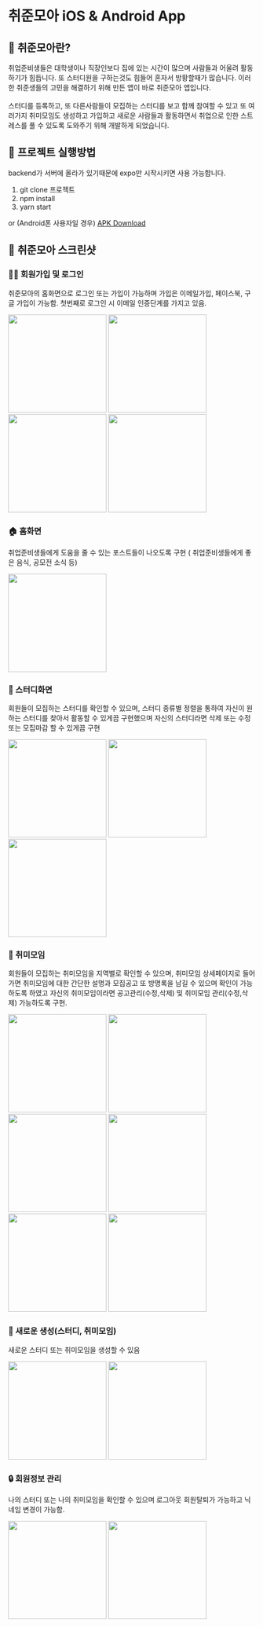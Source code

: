 # 취준모아 iOS & Android App

## 📖 취준모아란?
취업준비생들은 대학생이나 직장인보다 집에 있는 시간이 많으며 사람들과 어울려 활동하기가 힘듭니다. 또 스터디원을 구하는것도 힘들어 혼자서 방황할때가 많습니다. 이러한 취준생들의 고민을 해결하기 위해 만든 앱이 바로 취준모아 앱입니다. <br><br>
스터디를 등록하고, 또 다른사람들이 모집하는 스터디를 보고 함께 참여할 수 있고 또 여러가지 취미모임도 생성하고 가입하고 새로운 사람들과 활동하면서 취업으로 인한 스트레스를 풀 수 있도록 도와주기 위해 개발하게 되었습니다. <br>

## 🧐 프로젝트 실행방법
backend가 서버에 올라가 있기때문에 expo만 시작시키면 사용 가능합니다.
1. git clone 프로젝트
2. npm install
3. yarn start 

or (Android폰 사용자일 경우)
<a href="./jobseekerall_app-68ecabe255a94a8eafdb56b5ab3c18cb-signed.apk">APK Download</a>

## 📸 취준모아 스크린샷
### 👩‍💻 회원가입 및 로그인 
취준모아의 홈화면으로 로그인 또는 가입이 가능하며 가입은 이메일가입, 페이스북, 구글 가입이 가능함. 첫번째로 로그인 시 이메일 인증단계를 가지고 있음.

<div>
    <img src="screenshot/1.jpeg" width="200"/>
    <img src="screenshot/2.jpeg" width="200"/>
    <img src="screenshot/4.jpeg" width="200"/>
    <img src="screenshot/3.jpeg" width="200"/>
</div>

### 🏠 홈화면 
취업준비생들에게 도움을 줄 수 있는 포스트들이 나오도록 구현 ( 취업준비생들에게 좋은 음식, 공모전 소식 등)

<div>
    <img src="screenshot/5.png" width="200"/>
</div>

### 📕 스터디화면
회원들이 모집하는 스터디를 확인할 수 있으며, 스터디 종류별 정렬을 통하여 자신이 원하는 스터디를 찾아서 활동할 수 있게끔 구현했으며 자신의 스터디라면 삭제 또는 수정 또는 모집마감 할 수 있게끔 구현

<div>
    <img src="screenshot/6.png" width="200"/>
    <img src="screenshot/7.png" width="200"/>
    <img src="screenshot/8.png" width="200"/>
</div>

### 👬 취미모임
회원들이 모집하는 취미모임을 지역별로 확인할 수 있으며, 취미모임 상세페이지로 들어가면 취미모임에 대한 간단한 설명과 모집공고 또 방명록을 남길 수 있으며 확인이 가능하도록 하였고 자신의 취미모임이라면 공고관리(수정,삭제) 및 취미모임 관리(수정,삭제) 가능하도록 구현.

<div>
    <img src="screenshot/9.png" width="200"/>
    <img src="screenshot/10.png" width="200"/>
    <img src="screenshot/11.png" width="200"/>
    <img src="screenshot/12.png" width="200"/>
</div>
<div>
    <img src="screenshot/13.png" width="200"/>
    <img src="screenshot/14.png" width="200"/>
</div>

### 🎉 새로운 생성(스터디, 취미모임)
새로운 스터디 또는 취미모임을 생성할 수 있음

<div>
    <img src="screenshot/15.png" width="200"/>
    <img src="screenshot/16.png" width="200"/>
</div>

### 🔒 회원정보 관리
나의 스터디 또는 나의 취미모임을 확인할 수 있으며 로그아웃 회원탈퇴가 가능하고 닉네임 변경이 가능함.

<div>
    <img src="screenshot/17.png" width="200"/>
    <img src="screenshot/18.png" width="200"/>
</div>